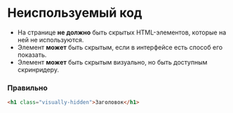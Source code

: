 # Неиспользуемый код

- На странице **не должно** быть скрытых HTML-элементов, которые на ней не используются.
- Элемент **может** быть скрытым, если в интерфейсе есть способ его показать.
- Элемент **может** быть скрытым визуально, но быть доступным скринридеру.

### Правильно

```html
<h1 class="visually-hidden">Заголовок</h1>
```
